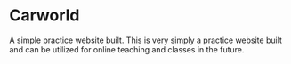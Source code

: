 # Carworld
A simple practice website built.
This is very simply a practice website built and can be utilized for online teaching and classes in the future.

